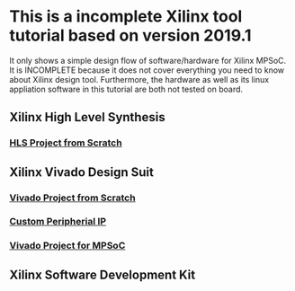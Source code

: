 # This is a incomplete Xilinx tool tutorial based on version 2019.1
It only shows a simple design flow of software/hardware for Xilinx MPSoC. It is INCOMPLETE because it does not cover everything you need to know about Xilinx design tool. Furthermore, the hardware as well as its linux appliation software in this tutorial are both not tested on board. 

## Xilinx High Level Synthesis

### [HLS Project from Scratch](https://github.com/wincle626/IncompleteXilinxToolTutorals_2019.1/blob/master/docs/README_HLS.md)

## Xilinx Vivado Design Suit

### [Vivado Project from Scratch](https://github.com/wincle626/IncompleteXilinxToolTutorals_2019.1/blob/master/docs/README_VIVADO.md)

### [Custom Peripherial IP](https://github.com/wincle626/IncompleteXilinxToolTutorals_2019.1/blob/master/docs/README_IP.md)

### [Vivado Project for MPSoC](https://github.com/wincle626/IncompleteXilinxToolTutorals_2019.1/blob/master/docs/README_MPSOC.md)

## Xilinx Software Development Kit

